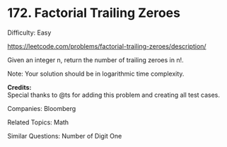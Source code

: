 # 172. Factorial Trailing Zeroes

Difficulty: Easy

https://leetcode.com/problems/factorial-trailing-zeroes/description/

Given an integer n, return the number of trailing zeroes in n!.

Note: Your solution should be in logarithmic time complexity.

**Credits:**  
Special thanks to @ts for adding this problem and creating all test cases.

Companies: Bloomberg

Related Topics: Math

Similar Questions: Number of Digit One
